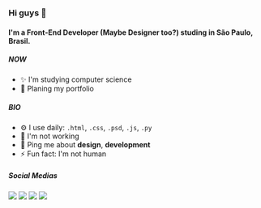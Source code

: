### Hi guys 👋

#### I'm a Front-End Developer (Maybe Designer too?) studing in São Paulo, Brasil.

##### NOW

- ✨ I'm studying computer science
- 🥳 Planing my portfolio

##### BIO

- ⚙️ I use daily: `.html`, `.css`, `.psd`, `.js`, `.py`
- 🌱 I'm not working
- 💬 Ping me about **design**, **development**
- ⚡️ Fun fact: I'm not human


##### Social Medias

<div> 
  <a href="https://instagram.com/viniciuscanutx" target="_blank"><img src="https://img.shields.io/badge/-Instagram-%23E4405F?style=for-the-badge&logo=instagram&logoColor=white" target="_blank"></a>
 	<a href="https://www.twitch.tv/canutooooo" target="_blank"><img src="https://img.shields.io/badge/Twitch-9146FF?style=for-the-badge&logo=twitch&logoColor=white" target="_blank"></a>
  <a href = "mailto:viniciuscanutmz@gmail.com"><img src="https://img.shields.io/badge/-Gmail-%23333?style=for-the-badge&logo=gmail&logoColor=white" target="_blank"></a>
  <a href="https://www.linkedin.com/in/viniciuscanuto/" target="_blank"><img src="https://img.shields.io/badge/-LinkedIn-%230077B5?style=for-the-badge&logo=linkedin&logoColor=white" target="_blank"></a>
  
  </div>
